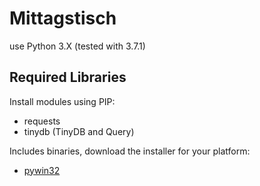 # Mittagstisch

use Python 3.X (tested with 3.7.1)

## Required Libraries

Install modules using PIP:
- requests
- tinydb (TinyDB and Query)

Includes binaries, download the installer for your platform:
- [pywin32](https://github.com/mhammond/pywin32)
